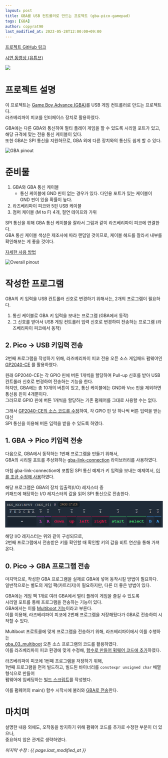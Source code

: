 ```yaml
---
layout: post
title: GBA를 USB 컨트롤러로 만드는 프로젝트 (gba-pico-gamepad)
tags: [GBA]
author: copyrat90
last_modified_at: 2023-05-28T12:00:00+09:00
---
```


[프로젝트 GitHub 링크](https://github.com/copyrat90/gba-pico-gamepad)

[시연 동영상 (유튜브)](https://www.youtube.com/watch?v=JmBufgcb4Gw)

[![](https://img.youtube.com/vi/JmBufgcb4Gw/hqdefault.jpg)](https://www.youtube.com/watch?v=JmBufgcb4Gw "시연 동영상 (유튜브)")

# 프로젝트 설명

이 프로젝트는 [Game Boy Advance (GBA)](https://namu.wiki/w/GBA)를 USB 게임 컨트롤러로 만드는 프로젝트다.\
라즈베리파이 피코를 인터페이스 장치로 활용하였다.

GBA에는 다른 GBA와 통신하여 멀티 플레이 게임을 할 수 있도록 시리얼 포트가 있고,\
해당 규격에 맞는 전용 통신 케이블이 있다.\
또한 GBA는 SPI 통신을 지원하므로, GBA 외에 다른 장치와의 통신도 쉽게 할 수 있다.

![GBA pinout](https://user-images.githubusercontent.com/1631752/124884342-8ee7fc80-dfa8-11eb-9bd2-4741a4b9acc6.png "GBA pinout")

# 준비물

1. GBA와 GBA 통신 케이블
    * 통신 케이블에 GND 핀이 없는 경우가 있다.
      다인용 포트가 있는 케이블이 GND 핀이 있을 확률이 높다.
2. 라즈베리파이 피코와 5핀 USB 케이블
3. 점퍼 케이블 (M to F) 4개, 절연 테이프와 가위

SPI 통신을 위해 GBA 통신 케이블을 잘라서 그림과 같이 라즈베리파이 피코에 연결한다.\
GBA 통신 케이블 색상은 제조사에 따라 랜덤일 것이므로, 케이블 헤드를 잘라서 내부를 확인해보는 게 좋을 것이다.

[자세한 사용 방법](https://github.com/copyrat90/gba-pico-gamepad#usage)

![Overall pinout](https://i.ibb.co/xgZW66y/rpi-pico-pinout.png "Overall pinout")

# 작성한 프로그램

GBA의 키 입력을 USB 컨트롤러 신호로 변경하기 위해서는, 2개의 프로그램이 필요하다.

1. 통신 케이블로 GBA 키 입력을 보내는 프로그램 (GBA에서 동작)
2. 그 신호를 받아서 USB 게임 컨트롤러 입력 신호로 변경하여 전송하는 프로그램 (라즈베리파이 피코에서 동작)

## 2. Pico → USB 키입력 전송

2번째 프로그램을 작성하기 위해, 라즈베리파이 피코 전용 오픈 소스 게임패드 펌웨어인\
[GP2040-CE](https://github.com/OpenStickCommunity/GP2040-CE) 를 활용하였다.

원래 GP2040-CE는 각 GPIO 핀에 버튼 1개씩을 할당하여 Pull-up 신호를 받아 USB 컨트롤러 신호로 변경하여 전송하는 기능을 한다.\
하지만, GBA에는 총 10개의 버튼이 있고, 통신 케이블에는 GND와 Vcc 핀을 제외하면 통신용 핀이 4개뿐이다.\
그러므로 GPIO 핀에 버튼 1개씩을 할당하는 기존 펌웨어를 그대로 사용할 수는 없다.

그래서 [GP2040-CE의 소스 코드를 수정](https://github.com/copyrat90/gba-pico-gamepad/compare/aed5cb1..be230df#diff-3daa7b69467513f29fa16f889809525f7328a67ecd079238a5bbfd1890f0e3c2)하여, 각 GPIO 핀 당 하나씩 버튼 입력을 받는 대신\
SPI 통신을 이용해 버튼 입력을 받을 수 있도록 하였다.

## 1. GBA → Pico 키입력 전송

다음으로, GBA에서 동작하는 1번째 프로그램을 만들기 위해서,\
GBA의 시리얼 포트를 추상화하는 [gba-link-connection](https://github.com/rodri042/gba-link-connection) 라이브러리를 사용하였다.

마침 gba-link-connection에 포함된 SPI 통신 예제가 키 입력을 보내는 예제여서, [이를 조금 수정해 사용](https://github.com/copyrat90/gba-pico-gamepad/blob/be230dfe57a7a0e944f11893fb6fd2b004cfc627/gba-link-connection/examples/LinkSPI_demo/src/main.cpp)하였다.

해당 프로그램은 GBA의 장치 입출력(I/O) 레지스터 중\
키패드에 해당하는 I/O 레지스터의 값을 읽어 SPI 통신으로 전송한다.

![`REG_KEYS` I/O 레지스터](/assets/img/posts/2023-05-28-gba-pico-gamepad/gba-key-input-registers.png "`REG_KEYS` I/O 레지스터")

해당 I/O 레지스터는 위와 같이 구성되므로,\
2번째 프로그램에서 전송받은 키를 확인할 때 확인할 키의 값을 비트 연산을 통해 가져온다.

## 0. Pico → GBA 프로그램 전송

마지막으로, 작성한 GBA 프로그램을 실제로 GBA에 넣어 동작시킬 방법이 필요하다.\
일반적으로는 별도의 게임 팩(카트리지)이 필요하지만, 다른 더 좋은 방법이 있다.

GBA에는 게임 팩 1개로 여러 GBA에서 멀티 플레이 게임을 즐길 수 있도록\
시리얼 포트를 통해 프로그램을 전송하는 기능이 있다.\
GBA에서는 이를 [Multiboot 기능](http://problemkaputt.de/gbatek-bios-multi-boot-single-game-pak.htm)이라고 부른다.\
이를 이용해, 라즈베리파이 피코에 2번째 프로그램을 저장해뒀다가 GBA로 전송하여 시작할 수 있다.

Multiboot 프로토콜에 맞게 프로그램을 전송하기 위해, 라즈베리파이에서 이를 수행하는\
[gba_03_multiboot](https://github.com/akkera102/gba_03_multiboot) 오픈 소스 프로그램의 코드를 활용하였다.\
이를 라즈베리파이 피코 환경에 맞게 수정해, [함수로 만들어 펌웨어 코드에 추가](https://github.com/copyrat90/gba-pico-gamepad/blob/be230dfe57a7a0e944f11893fb6fd2b004cfc627/GP2040-CE/src/gba/multiboot.cpp)하였다.

라즈베리파이 피코에 1번째 프로그램을 저장하기 위해,\
1번째 프로그램을 먼저 빌드하고, 빌드된 바이너리를 `constexpr unsigned char` 배열 형식으로 만들어\
펌웨어에 임베딩하는 [빌드 스크립트](https://github.com/copyrat90/gba-pico-gamepad/blob/be230dfe57a7a0e944f11893fb6fd2b004cfc627/build.sh#L10-L11)를 작성했다.

이를 펌웨어의 main() 함수 시작시에 불러와 [GBA로 전송](https://github.com/copyrat90/gba-pico-gamepad/blob/be230dfe57a7a0e944f11893fb6fd2b004cfc627/GP2040-CE/src/main.cpp#LL29C3-L29C3)한다.

# 마치며

설명한 내용 외에도, 오작동을 방지하기 위해 펌웨어 코드를 추가로 수정한 부분이 더 있으나,\
중요하지 않은 관계로 생략하였다.

*마지막 수정 : {{ page.last_modified_at }}*
